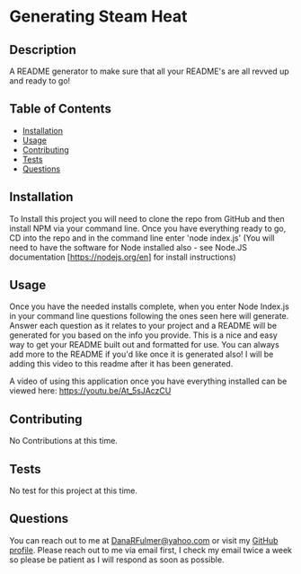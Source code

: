 # Generating Steam Heat


## Description
A README generator to make sure that all your README's are all revved up and ready to go!

## Table of Contents
- [Installation](#installation)
- [Usage](#usage)
- [Contributing](#contributing)
- [Tests](#tests)
- [Questions](#questions)


## Installation
To Install this project you will need to clone the repo from GitHub and then install NPM via your command line. Once you have everything ready to go, CD into the repo and in the command line enter 'node index.js' (You will need to have the software for Node installed also - see Node.JS documentation [https://nodejs.org/en] for install instructions)

## Usage
Once you have the needed installs complete, when you enter Node Index.js in your command line questions following the ones seen here will generate. Answer each question as it relates to your project and a README will be generated for you based on the info you provide. This is a nice and easy way to get your README built out and formatted for use. You can always add more to the README if you'd like once it is generated also! I will be adding this video to this readme after it has been generated.

A video of using this application once you have everything installed can be viewed here:
https://youtu.be/At_5sJAczCU

## Contributing
No Contributions at this time.

## Tests
No test for this project at this time.

## Questions
You can reach out to me at DanaRFulmer@yahoo.com or visit my [GitHub profile](https://github.com/SikoticVinyl). Please reach out to me via email first, I check my email twice a week so please be patient as I will respond as soon as possible.
